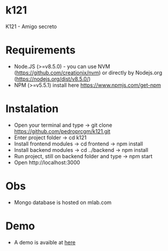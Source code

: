 # k121
K121 - Amigo secreto

# Requirements
- Node.JS (>=v8.5.0) - you can use NVM (https://github.com/creationix/nvm) or directly by Nodejs.org (https://nodejs.org/dist/v8.5.0/)
- NPM (>=v5.5.1) install here https://www.npmjs.com/get-npm

# Instalation
- Open your terminal and type -> git clone https://github.com/pedroprcgm/k121.git
- Enter project folder -> cd k121
- Install frontend modules -> cd frontend -> npm install
- Install backend modules -> cd ../backend -> npm install 
- Run project, still on backend folder and type -> npm start
- Open http://localhost:3000

# Obs 
- Mongo database is hosted on mlab.com

# Demo
- A demo is avaible at <a href="http://18.217.23.82:3000" target="blank">here</a> 

